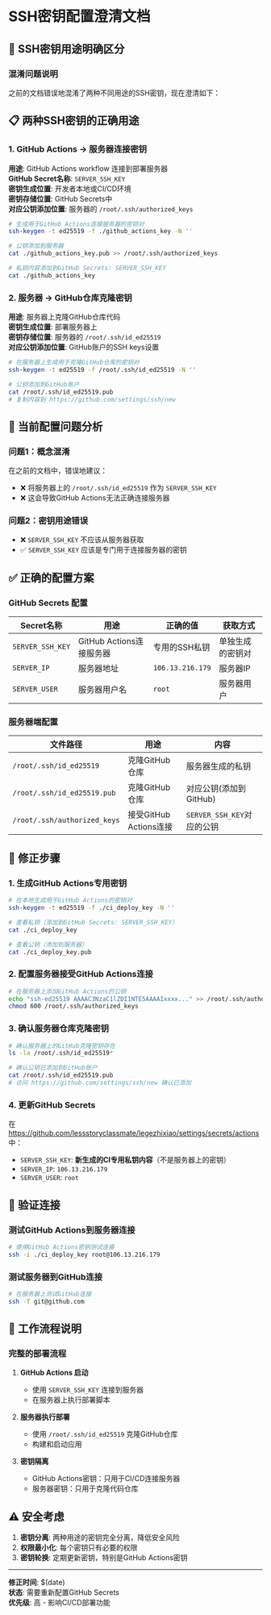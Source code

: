 # SSH密钥配置澄清文档

## 🔑 SSH密钥用途明确区分

### 混淆问题说明
之前的文档错误地混淆了两种不同用途的SSH密钥，现在澄清如下：

## 📋 两种SSH密钥的正确用途

### 1. **GitHub Actions → 服务器连接密钥**

**用途**: GitHub Actions workflow 连接到部署服务器  
**GitHub Secret名称**: `SERVER_SSH_KEY`  
**密钥生成位置**: 开发者本地或CI/CD环境  
**密钥存储位置**: GitHub Secrets中  
**对应公钥添加位置**: 服务器的 `/root/.ssh/authorized_keys`  

```bash
# 生成用于GitHub Actions连接服务器的密钥对
ssh-keygen -t ed25519 -f ./github_actions_key -N ''

# 公钥添加到服务器
cat ./github_actions_key.pub >> /root/.ssh/authorized_keys

# 私钥内容添加到GitHub Secrets: SERVER_SSH_KEY
cat ./github_actions_key
```

### 2. **服务器 → GitHub仓库克隆密钥**

**用途**: 服务器上克隆GitHub仓库代码  
**密钥生成位置**: 部署服务器上  
**密钥存储位置**: 服务器的 `/root/.ssh/id_ed25519`  
**对应公钥添加位置**: GitHub账户的SSH keys设置  

```bash
# 在服务器上生成用于克隆GitHub仓库的密钥对
ssh-keygen -t ed25519 -f /root/.ssh/id_ed25519 -N ''

# 公钥添加到GitHub账户
cat /root/.ssh/id_ed25519.pub
# 复制内容到 https://github.com/settings/ssh/new
```

## 🔧 当前配置问题分析

### 问题1：概念混淆
在之前的文档中，错误地建议：
- ❌ 将服务器上的 `/root/.ssh/id_ed25519` 作为 `SERVER_SSH_KEY`
- ❌ 这会导致GitHub Actions无法正确连接服务器

### 问题2：密钥用途错误
- ❌ `SERVER_SSH_KEY` 不应该从服务器获取
- ✅ `SERVER_SSH_KEY` 应该是专门用于连接服务器的密钥

## ✅ 正确的配置方案

### GitHub Secrets 配置

| Secret名称 | 用途 | 正确的值 | 获取方式 |
|------------|------|----------|----------|
| `SERVER_SSH_KEY` | GitHub Actions连接服务器 | 专用的SSH私钥 | 单独生成的密钥对 |
| `SERVER_IP` | 服务器地址 | `106.13.216.179` | 服务器IP |
| `SERVER_USER` | 服务器用户名 | `root` | 服务器用户 |

### 服务器端配置

| 文件路径 | 用途 | 内容 |
|----------|------|------|
| `/root/.ssh/id_ed25519` | 克隆GitHub仓库 | 服务器生成的私钥 |
| `/root/.ssh/id_ed25519.pub` | 克隆GitHub仓库 | 对应公钥(添加到GitHub) |
| `/root/.ssh/authorized_keys` | 接受GitHub Actions连接 | `SERVER_SSH_KEY`对应的公钥 |

## 🔨 修正步骤

### 1. 生成GitHub Actions专用密钥

```bash
# 在本地生成用于GitHub Actions的密钥对
ssh-keygen -t ed25519 -f ./ci_deploy_key -N ''

# 查看私钥（添加到GitHub Secrets: SERVER_SSH_KEY）
cat ./ci_deploy_key

# 查看公钥（添加到服务器）
cat ./ci_deploy_key.pub
```

### 2. 配置服务器接受GitHub Actions连接

```bash
# 在服务器上添加GitHub Actions的公钥
echo "ssh-ed25519 AAAAC3NzaC1lZDI1NTE5AAAAIxxxx..." >> /root/.ssh/authorized_keys
chmod 600 /root/.ssh/authorized_keys
```

### 3. 确认服务器仓库克隆密钥

```bash
# 确认服务器上的GitHub克隆密钥存在
ls -la /root/.ssh/id_ed25519*

# 确认公钥已添加到GitHub账户
cat /root/.ssh/id_ed25519.pub
# 访问 https://github.com/settings/ssh/new 确认已添加
```

### 4. 更新GitHub Secrets

在 https://github.com/lessstoryclassmate/legezhixiao/settings/secrets/actions 中：

- `SERVER_SSH_KEY`: **新生成的CI专用私钥内容**（不是服务器上的密钥）
- `SERVER_IP`: `106.13.216.179`
- `SERVER_USER`: `root`

## 🧪 验证连接

### 测试GitHub Actions到服务器连接

```bash
# 使用GitHub Actions密钥测试连接
ssh -i ./ci_deploy_key root@106.13.216.179
```

### 测试服务器到GitHub连接

```bash
# 在服务器上测试GitHub连接
ssh -T git@github.com
```

## 📝 工作流程说明

### 完整的部署流程

1. **GitHub Actions 启动**
   - 使用 `SERVER_SSH_KEY` 连接到服务器
   - 在服务器上执行部署脚本

2. **服务器执行部署**
   - 使用 `/root/.ssh/id_ed25519` 克隆GitHub仓库
   - 构建和启动应用

3. **密钥隔离**
   - GitHub Actions密钥：只用于CI/CD连接服务器
   - 服务器密钥：只用于克隆代码仓库

## ⚠️ 安全考虑

1. **密钥分离**: 两种用途的密钥完全分离，降低安全风险
2. **权限最小化**: 每个密钥只有必要的权限
3. **密钥轮换**: 定期更新密钥，特别是GitHub Actions密钥

---

**修正时间**: $(date)  
**状态**: 需要重新配置GitHub Secrets  
**优先级**: 高 - 影响CI/CD部署功能
